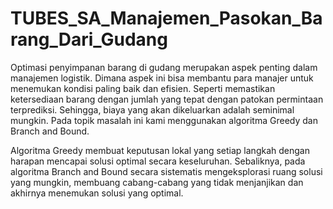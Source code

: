 # TUBES_SA_Manajemen_Pasokan_Barang_Dari_Gudang

Optimasi penyimpanan barang di gudang merupakan aspek penting dalam manajemen logistik. Dimana aspek ini bisa membantu para manajer untuk menemukan kondisi paling baik dan efisien. Seperti memastikan ketersediaan barang dengan jumlah yang tepat dengan patokan permintaan terprediksi. Sehingga, biaya yang akan dikeluarkan adalah seminimal mungkin. Pada topik masalah ini kami menggunakan algoritma Greedy dan Branch and Bound.

Algoritma Greedy membuat keputusan lokal yang setiap langkah dengan harapan mencapai solusi optimal secara keseluruhan. Sebaliknya, pada algoritma Branch and Bound secara sistematis mengeksplorasi ruang solusi yang mungkin, membuang cabang-cabang yang tidak menjanjikan dan akhirnya menemukan solusi yang optimal.
